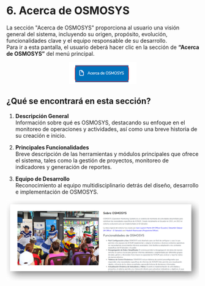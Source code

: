 # 6. Acerca de OSMOSYS

La sección "Acerca de OSMOSYS" proporciona al usuario una visión general del sistema, incluyendo su origen, propósito, evolución, funcionalidades clave y el equipo responsable de su desarrollo.  
Para ir a esta pantalla, el usuario deberá hacer clic en la sección de **“Acerca de OSMOSYS”** del menú principal.

<p align="center">
  <img src="./assets/go_about_osmosys.png" title="Ir a acerca de Osmosys">
</p>

## ¿Qué se encontrará en esta sección?

1. **Descripción General**  
   Información sobre qué es OSMOSYS, destacando su enfoque en el monitoreo de operaciones y actividades, así como una breve historia de su creación e inicio.
   
2. **Principales Funcionalidades**  
   Breve descripción de las herramientas y módulos principales que ofrece el sistema, tales como la gestión de proyectos, monitoreo de indicadores y generación de reportes.
   
3. **Equipo de Desarrollo**  
   Reconocimiento al equipo multidisciplinario detrás del diseño, desarrollo e implementación de OSMOSYS.

<p align="center">
  <img src="./assets/about_osmosys.png" title="acerca de Osmosys">
</p>
